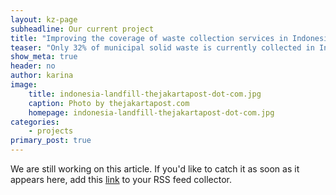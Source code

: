 ```yaml
---
layout: kz-page
subheadline: Our current project
title: "Improving the coverage of waste collection services in Indonesia"
teaser: "Only 32% of municipal solid waste is currently collected in Indonesia. Uncollected waste is either openly burnt (leading to adverse effects on air quality) or dumped (facilitating the spread of disease vectors and contagious diseases). Dumped waste is likely to end up in our oceans. The aim of this project is to increase the proportion of municipal solid waste that is collected and to ensure that it is properly dispossed of."
show_meta: true
header: no
author: karina
image:
    title: indonesia-landfill-thejakartapost-dot-com.jpg
    caption: Photo by thejakartapost.com
    homepage: indonesia-landfill-thejakartapost-dot-com.jpg
categories:
    - projects
primary_post: true
---
```


We are still working on this article. If you'd like to catch it as soon as it appears here, add this <a href="https://samudra.world/feed.xml" target="_blank">link</a> to your RSS feed collector.
